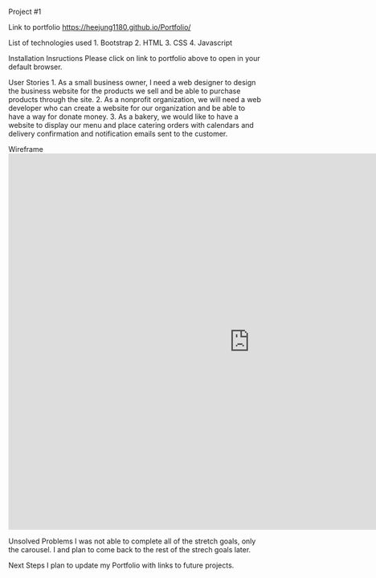 Project #1

Link to portfolio https://heejung1180.github.io/Portfolio/


List of technologies used
    1. Bootstrap
    2. HTML
    3. CSS
    4. Javascript


Installation Insructions
    Please click on link to portfolio above to open in your default browser.


User Stories
    1. As a small business owner, I need a web designer to design the business website for the products we sell and be able to purchase products through the site.
    2. As a nonprofit organization, we will need a web developer who can create a website for our organization and be able to have a way for donate money.
    3. As a bakery, we would like to have a website to display our menu and place catering orders with calendars and delivery confirmation and notification emails sent to the customer.


Wireframe
    <iframe src="https://docs.google.com/presentation/d/e/2PACX-1vQFCuKfNvpsCn-hIUQXfMyYhXA20aDoLD03qAXHpcmKJ4UcDkyYk6xBb6PxVib98aKSKI-mHqobDEN-/embed?start=false&loop=false&delayms=3000" frameborder="0" width="960" height="749" allowfullscreen="true" mozallowfullscreen="true" webkitallowfullscreen="true"></iframe>


Unsolved Problems
    I was not able to complete all of the stretch goals, only the carousel.
    I and plan to come back to the rest of the strech goals later.


Next Steps
    I plan to update my Portfolio with links to future projects.




